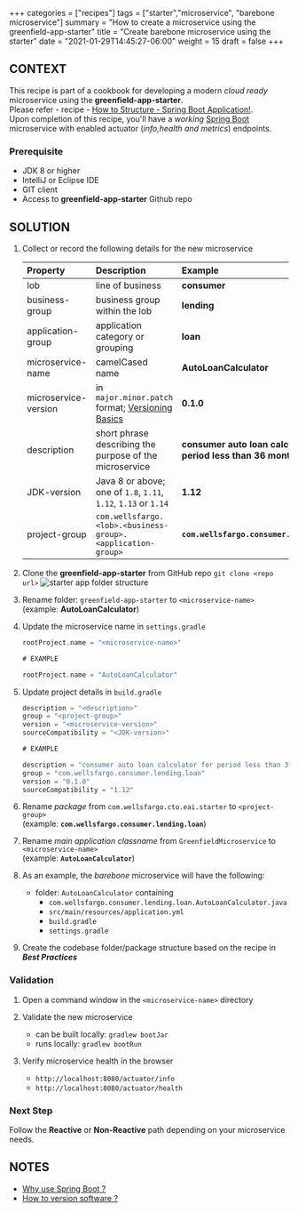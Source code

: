 +++
categories = ["recipes"]
tags = ["starter","microservice", "barebone microservice"]
summary = "How to create a microservice using the greenfield-app-starter"
title = "Create barebone microservice using the starter"
date = "2021-01-29T14:45:27-06:00"
weight = 15
draft = false
+++

## CONTEXT
This recipe is part of a cookbook for developing a modern _cloud ready_ microservice using the **greenfield-app-starter**.  
Please refer - recipe - [How to Structure - Spring Boot Application!](/best-practices/spring-boot-structure/).  
Upon completion of this recipe, you'll have a _working_  [Spring Boot](https://medium.com/stuff-about-cloud-native-development/my-spring-boot-101-journal-getting-started-5183f68606cb) microservice with enabled actuator (_info,health and metrics_) endpoints.

### Prerequisite

- JDK 8 or higher
- IntelliJ or Eclipse IDE
- GIT client
- Access to **greenfield-app-starter** Github repo

## SOLUTION

1. Collect or record the following details for the new microservice

   | Property        | Description | Example |
   | :---          |    :----   |  :----   |
   | lob  | line of business | **consumer** |
   | business-group | business group within the lob | **lending** |
   | application-group  | application category or grouping | **loan** |
   | microservice-name      | camelCased name  | **AutoLoanCalculator**
   | microservice-version    | in `major.minor.patch` format; [Versioning Basics](https://medium.com/fiverr-engineering/major-minor-patch-a5298e2e1798) | **0.1.0**
   | description    | short phrase describing the purpose of the microservice | **consumer auto loan calculator for period less than 36 months**
   | JDK-version  |Java 8 or above; one of `1.8`, `1.11`, `1.12`, `1.13` or `1.14`| **1.12**
   | project-group  | `com.wellsfargo.<lob>.<business-group>.<application-group>` |  **`com.wellsfargo.consumer.lending.loan`**

1. Clone the **greenfield-app-starter** from GitHub repo `git clone <repo url>`
![starter app folder structure](/images/resized.jpg)

1. Rename folder: `greenfield-app-starter` to `<microservice-name>`  
   (example: **AutoLoanCalculator**)

1. Update the microservice name in `settings.gradle`

   ```gradle
   rootProject.name = "<microservice-name>"
   ```

   ```gradle
   # EXAMPLE
   
   rootProject.name = "AutoLoanCalculator"
   ```   


1. Update project details in `build.gradle`
   
   ```gradle
   description = "<description>"
   group = "<project-group>"
   version = "<microservice-version>"
   sourceCompatibility = "<JDK-version>"
   ```

    ```gradle
   # EXAMPLE
   
   description = "consumer auto loan calculator for period less than 36 months"
   group = "com.wellsfargo.consumer.lending.loan"
   version = "0.1.0"
   sourceCompatibility = "1.12"
   ```
   
1. Rename _package_ from `com.wellsfargo.cto.eai.starter` to `<project-group>`  
   (example: **`com.wellsfargo.consumer.lending.loan`**)

1. Rename _main application classname_ from `GreenfieldMicroservice` to `<microservice-name>`  
   (example: **`AutoLoanCalculator`**)

1. As an example, the _barebone_ microservice will have the following:
   
   * folder: `AutoLoanCalculator` containing
      * `com.wellsfargo.consumer.lending.loan.AutoLoanCalculator.java`
      * `src/main/resources/application.yml`
      * `build.gradle`
      * `settings.gradle`
   

1. Create the codebase folder/package structure based on the recipe in ***Best Practices***

### Validation

1. Open a command window in the `<microservice-name>` directory

1. Validate the new microservice
   - can be built locally: `gradlew bootJar`
   - runs locally: `gradlew bootRun`

1. Verify microservice health in the browser
   - `http://localhost:8080/actuator/info`
   - `http://localhost:8080/actuator/health`


### Next Step
Follow the **Reactive** or **Non-Reactive** path depending on your microservice needs. 

## NOTES
* [Why use Spring Boot ?](https://medium.com/stuff-about-cloud-native-development/my-spring-boot-101-journal-getting-started-5183f68606cb)
* [How to version software ?](https://semver.org/)
